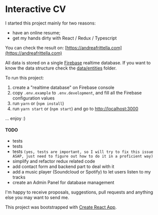 # Interactive CV

I started this project mainly for two reasons:

-   have an online resume;
-   get my hands dirty with React / Redux / Typescript

You can check the result on: [https://andreafrittella.com](https://andreafrittella.com)

All data is stored on a single [Firebase](https://firebase.google.com/) realtime database.
If you want to know the data structure check the [data/entities](https://github.com/afrittella/interactive-cv/tree/master/src/data/entities) folder.

To run this project:
1) create a "realtime database" on Firebase console
2) copy `.env.example` to `.env.development`, and fill all the Firebase configuration values
3) run `yarn` or (`npm install`)
4) run `yarn start` or (`npm start`) and go to [http://localhost:3000](http://localhost:3000)

... enjoy :)

#### TODO

-   tests
-   tests
-   tests `(yes, tests are important, so I will try to fix this issue ASAP, just need to figure out how to do it in a proficient way)`
-   simplify and refactor redux related code
-   add contact form and backend part to deal with it
-   add a music player (Soundcloud or Spotify) to let users listen to my tracks
-   create an Admin Panel for database management

I'm happy to receive proposals, suggestions, pull requests and anything else you may want to send me.

This project was bootstrapped with [Create React App](https://github.com/facebook/create-react-app).
